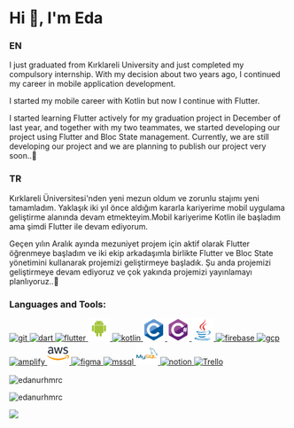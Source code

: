 <h1 >Hi 👋, I'm Eda</h1>
<h3 > EN </h3>

I just graduated from Kırklareli University and just completed my compulsory internship. With my decision about two years ago, I continued my career in mobile application development.

I started my mobile career with Kotlin but now I continue with Flutter.

I started learning Flutter actively for my graduation project in December of last year, and together with my two teammates, we started developing our project using Flutter and Bloc State management. Currently, we are still developing our project and we are planning to publish our project very soon..🎈




<h3> TR </h3>
Kırklareli Üniversitesi'nden yeni mezun oldum ve zorunlu stajımı yeni tamamladım. Yaklaşık iki yıl önce aldığım kararla kariyerime mobil uygulama geliştirme alanında devam etmekteyim.Mobil kariyerime Kotlin ile başladım ama şimdi Flutter ile devam ediyorum.

Geçen yılın Aralık ayında mezuniyet projem için aktif olarak Flutter öğrenmeye başladım ve iki ekip arkadaşımla birlikte Flutter ve Bloc State yönetimini kullanarak projemizi geliştirmeye başladık. Şu anda projemizi geliştirmeye devam ediyoruz ve çok yakında projemizi yayınlamayı planlıyoruz..🎈




<h3 align="left">Languages and Tools:</h3>
<p align="left"> 
<a href="https://git-scm.com/" target="_blank" rel="noreferrer"> <img src="https://www.vectorlogo.zone/logos/git-scm/git-scm-icon.svg" alt="git" width="40" height="40"/> </a>
<a href="https://dart.dev" target="_blank" rel="noreferrer"> <img src="https://www.vectorlogo.zone/logos/dartlang/dartlang-icon.svg" alt="dart" width="40" height="40"/> </a>
<a href="https://flutter.dev" target="_blank" rel="noreferrer"> <img src="https://www.vectorlogo.zone/logos/flutterio/flutterio-icon.svg" alt="flutter" width="40" height="40"/> </a>
<a href="https://developer.android.com" target="_blank" rel="noreferrer"> <img src="https://raw.githubusercontent.com/devicons/devicon/master/icons/android/android-original-wordmark.svg" alt="android" width="40" height="40"/> </a>
<a href="https://kotlinlang.org" target="_blank" rel="noreferrer"> <img src="https://www.vectorlogo.zone/logos/kotlinlang/kotlinlang-icon.svg" alt="kotlin" width="40" height="40"/> </a>
<a href="https://www.cprogramming.com/" target="_blank" rel="noreferrer"> <img src="https://raw.githubusercontent.com/devicons/devicon/master/icons/c/c-original.svg" alt="c" width="40" height="40"/> </a> 
<a href="https://www.w3schools.com/cs/" target="_blank" rel="noreferrer"> <img src="https://raw.githubusercontent.com/devicons/devicon/master/icons/csharp/csharp-original.svg" alt="csharp" width="40" height="40"/> </a>
<a href="https://www.java.com" target="_blank" rel="noreferrer"> <img src="https://raw.githubusercontent.com/devicons/devicon/master/icons/java/java-original.svg" alt="java" width="40" height="40"/> </a>
<a href="https://firebase.google.com/" target="_blank" rel="noreferrer"> <img src="https://www.vectorlogo.zone/logos/firebase/firebase-icon.svg" alt="firebase" width="40" height="40"/> </a> 
<a href="https://cloud.google.com" target="_blank" rel="noreferrer"> <img src="https://www.vectorlogo.zone/logos/google_cloud/google_cloud-icon.svg" alt="gcp" width="40" height="40"/> </a> 
<a href="https://aws.amazon.com/amplify/" target="_blank" rel="noreferrer"> <img src="https://docs.amplify.aws/assets/logo-dark.svg" alt="amplify" width="40" height="40"/> </a>
<a href="https://aws.amazon.com" target="_blank" rel="noreferrer"> <img src="https://raw.githubusercontent.com/devicons/devicon/master/icons/amazonwebservices/amazonwebservices-original-wordmark.svg" alt="aws" width="40" height="40"/> </a>
<a href="https://www.figma.com/" target="_blank" rel="noreferrer"> <img src="https://www.vectorlogo.zone/logos/figma/figma-icon.svg" alt="figma" width="40" height="40"/> </a> 
   <a href="https://www.microsoft.com/en-us/sql-server" target="_blank" rel="noreferrer"> <img src="https://www.svgrepo.com/show/303229/microsoft-sql-server-logo.svg" alt="mssql" width="40" height="40"/> </a> 
  <a href="https://www.mysql.com/" target="_blank" rel="noreferrer"> <img src="https://raw.githubusercontent.com/devicons/devicon/master/icons/mysql/mysql-original-wordmark.svg" alt="mysql" width="40" height="40"/> </a> 
  <a href ="https://www.notion.so" target="_blank" rel="noreferrer"> <img src="https://upload.wikimedia.org/wikipedia/commons/4/45/Notion_app_logo.png" alt="notion" width="40" height="40"/> </a>
  <a href ="https://trello.com/tr" target="_blank" rel="noreferrer"> <img src="https://cdn.icon-icons.com/icons2/3041/PNG/512/trello_logo_icon_189227.png" alt="Trello" width="40" height="40"/> </a>
</p>

  
<p><img align="center" src="https://github-readme-stats-sigma-five.vercel.app/api?username=edanurhmrc&theme=dark&show_icons=true&&include_all_commits=true&count_private=true&locale=en" alt="edanurhmrc" /></p>

<p><img  src="https://github-readme-streak-stats.herokuapp.com/?user=edanurhmrc&theme=dark&show_icons=true&locale=en" alt="edanurhmrc" /></p>

<p><img src="https://github-readme-stats-sigma-five.vercel.app/api/top-langs/?username=edanurhmrc&theme=dark&hide_border=false&include_all_commits=true&count_private=true&layout=compact"</p>

  

